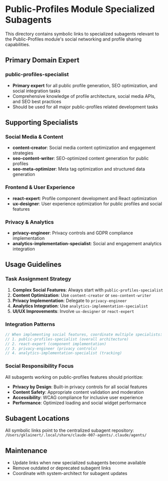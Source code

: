 # Public-Profiles Module Specialized Subagents

This directory contains symbolic links to specialized subagents relevant to the Public-Profiles module's social networking and profile sharing capabilities.

## Primary Domain Expert

### public-profiles-specialist
- **Primary expert** for all public profile generation, SEO optimization, and social integration tasks
- Comprehensive knowledge of profile architecture, social media APIs, and SEO best practices
- Should be used for all major public-profiles related development tasks

## Supporting Specialists

### Social Media & Content
- **content-creator**: Social media content optimization and engagement strategies
- **seo-content-writer**: SEO-optimized content generation for public profiles
- **seo-meta-optimizer**: Meta tag optimization and structured data generation

### Frontend & User Experience  
- **react-expert**: Profile component development and React optimization
- **ux-designer**: User experience optimization for public profiles and social features

### Privacy & Analytics
- **privacy-engineer**: Privacy controls and GDPR compliance implementation  
- **analytics-implementation-specialist**: Social and engagement analytics integration

## Usage Guidelines

### Task Assignment Strategy
1. **Complex Social Features**: Always start with `public-profiles-specialist`
2. **Content Optimization**: Use `content-creator` or `seo-content-writer` 
3. **Privacy Implementation**: Delegate to `privacy-engineer`
4. **Analytics Integration**: Use `analytics-implementation-specialist`
5. **UI/UX Improvements**: Involve `ux-designer` or `react-expert`

### Integration Patterns
```typescript
// When implementing social features, coordinate multiple specialists:
// 1. public-profiles-specialist (overall architecture)
// 2. react-expert (component implementation) 
// 3. privacy-engineer (privacy controls)
// 4. analytics-implementation-specialist (tracking)
```

### Social Responsibility Focus
All subagents working on public-profiles features should prioritize:
- **Privacy by Design**: Built-in privacy controls for all social features
- **Content Safety**: Appropriate content validation and moderation
- **Accessibility**: WCAG compliance for inclusive user experience
- **Performance**: Optimized loading and social widget performance

## Subagent Locations
All symbolic links point to the centralized subagent repository:
`/Users/gklainert/.local/share/claude-007-agents/.claude/agents/`

## Maintenance
- Update links when new specialized subagents become available
- Remove outdated or deprecated subagent links  
- Coordinate with system-architect for subagent updates